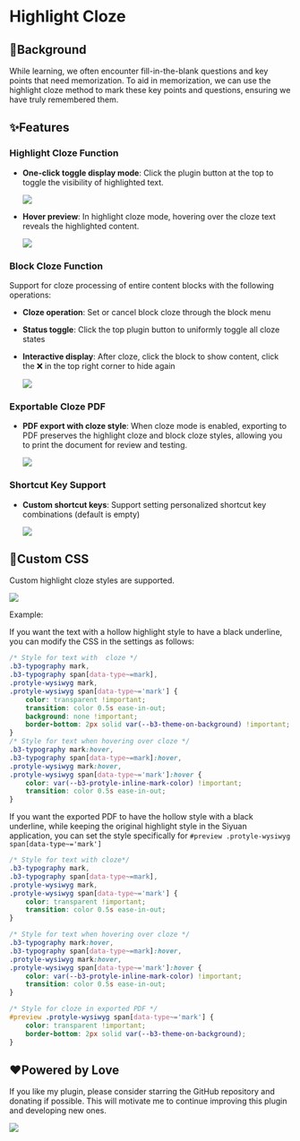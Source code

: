 # Highlight Cloze

## 🤔Background

While learning, we often encounter fill-in-the-blank questions and key points that need memorization. To aid in memorization, we can use the highlight cloze method to mark these key points and questions, ensuring we have truly remembered them.

## ✨Features

### Highlight Cloze Function
* **One-click toggle display mode**: Click the plugin button at the top to toggle the visibility of highlighted text.

  ![](https://fastly.jsdelivr.net/gh/Achuan-2/PicBed/assets/高亮挖空展示-2024-11-29.gif)
* **Hover preview**: In highlight cloze mode, hovering over the cloze text reveals the highlighted content.
  
  ![](https://fastly.jsdelivr.net/gh/Achuan-2/PicBed/assets/高亮挖空悬浮显示-2024-11-29.gif)

### Block Cloze Function
Support for cloze processing of entire content blocks with the following operations:

- **Cloze operation**: Set or cancel block cloze through the block menu
- **Status toggle**: Click the top plugin button to uniformly toggle all cloze states
- **Interactive display**: After cloze, click the block to show content, click the ❌ in the top right corner to hide again

  ![](https://fastly.jsdelivr.net/gh/Achuan-2/PicBed/assets/PixPin_2025-07-13_16-09-36-2025-07-13.png)

### Exportable Cloze PDF

* **PDF export with cloze style**: When cloze mode is enabled, exporting to PDF preserves the highlight cloze and block cloze styles, allowing you to print the document for review and testing.

  ![](https://fastly.jsdelivr.net/gh/Achuan-2/PicBed/assets/PixPin_2024-11-29_16-54-30-2024-11-29.png)

### Shortcut Key Support
* **Custom shortcut keys**: Support setting personalized shortcut key combinations (default is empty)

  ![](https://fastly.jsdelivr.net/gh/Achuan-2/PicBed/assets/PixPin_2024-11-29_21-08-49-2024-11-29.png)

## 🎨Custom CSS

Custom highlight cloze styles are supported.

![](https://fastly.jsdelivr.net/gh/Achuan-2/PicBed/assets/PixPin_2024-11-29_15-44-28-2024-11-29.png)


Example: 

If you want the text with a hollow highlight style to have a black underline, you can modify the CSS in the settings as follows:

```css
/* Style for text with  cloze */
.b3-typography mark,
.b3-typography span[data-type~=mark],
.protyle-wysiwyg mark,
.protyle-wysiwyg span[data-type~='mark'] {
    color: transparent !important;
    transition: color 0.5s ease-in-out;
    background: none !important;
    border-bottom: 2px solid var(--b3-theme-on-background) !important;
}
/* Style for text when hovering over cloze */
.b3-typography mark:hover,
.b3-typography span[data-type~=mark]:hover,
.protyle-wysiwyg mark:hover,
.protyle-wysiwyg span[data-type~='mark']:hover {
    color: var(--b3-protyle-inline-mark-color) !important;
    transition: color 0.5s ease-in-out;
}
```

If you want the exported PDF to have the hollow style with a black underline, while keeping the original highlight style in the Siyuan application, you can set the style specifically for `#preview .protyle-wysiwyg span[data-type~='mark']`

```css
/* Style for text with cloze*/
.b3-typography mark,
.b3-typography span[data-type~=mark],
.protyle-wysiwyg mark,
.protyle-wysiwyg span[data-type~='mark'] {
    color: transparent !important;
    transition: color 0.5s ease-in-out;
}

/* Style for text when hovering over cloze */
.b3-typography mark:hover,
.b3-typography span[data-type~=mark]:hover,
.protyle-wysiwyg mark:hover,
.protyle-wysiwyg span[data-type~='mark']:hover {
    color: var(--b3-protyle-inline-mark-color) !important;
    transition: color 0.5s ease-in-out;
}

/* Style for cloze in exported PDF */
#preview .protyle-wysiwyg span[data-type~='mark'] {
    color: transparent !important;
    border-bottom: 2px solid var(--b3-theme-on-background);
}
```



## ❤️Powered by Love

If you like my plugin, please consider starring the GitHub repository and donating if possible. This will motivate me to continue improving this plugin and developing new ones.

![](https://fastly.jsdelivr.net/gh/Achuan-2/PicBed/assets/20241128221208-2024-11-28.png)
